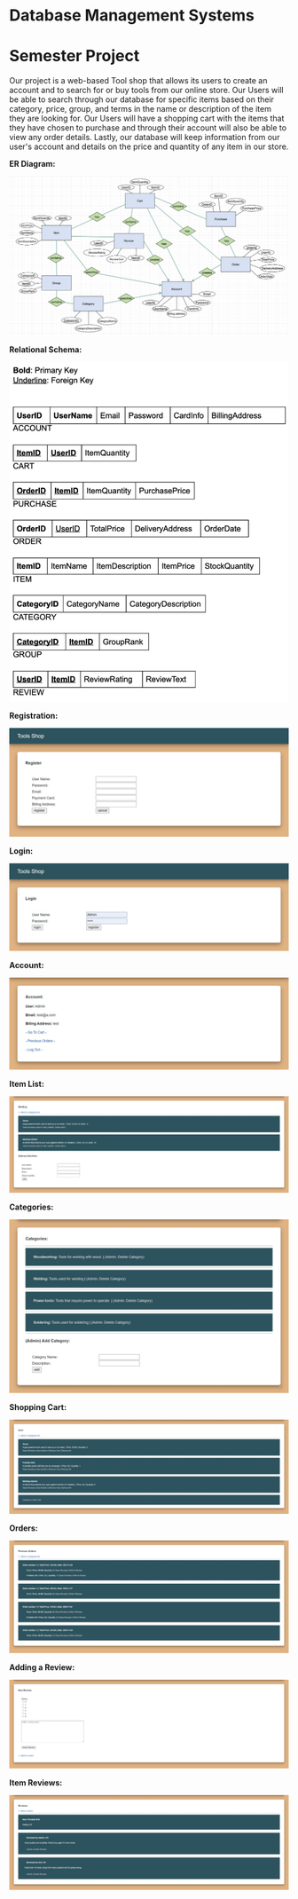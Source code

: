 # Database Management Systems



# Semester Project

Our project is a web-based Tool shop that allows its users
to create an account and to search for or buy tools from
our online store. Our Users will be able to search through
our database for specific items based on their category,
price, group, and terms in the name or description of the
item they are looking for. Our Users will have a shopping
cart with the items that they have chosen to purchase and
through their account will also be able to view any order
details. Lastly, our database will keep information from
our user's account and details on the price and quantity of
any item in our store.

**ER Diagram:**

![ER](./ER%20Diagram.png)

**Relational Schema:**

![RS](./Relational%20Schema.png)

**Registration:**

![Registration](./register.jpg)

**Login:**

![Login](./login.jpg)

**Account:**

![Account](./account.jpg)

**Item List:**

![Item List](./items.jpg)

**Categories:**

![Categories](./categories.jpg)

**Shopping Cart:**

![Shopping Cart](./cart.jpg)

**Orders:**

![Orders](./orders.jpg)

**Adding a Review:**

![Adding a Review](./review.jpg)

**Item Reviews:**

![Item Reviews](./reviews.jpg)